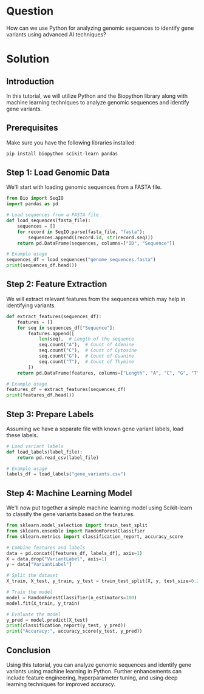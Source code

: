 # Question
How can we use Python for analyzing genomic sequences to identify gene variants using advanced AI techniques?

# Solution

## Introduction
In this tutorial, we will utilize Python and the Biopython library along with machine learning techniques to analyze genomic sequences and identify gene variants.

## Prerequisites
Make sure you have the following libraries installed:

```bash
pip install biopython scikit-learn pandas
```

## Step 1: Load Genomic Data
We'll start with loading genomic sequences from a FASTA file.

```python
from Bio import SeqIO
import pandas as pd

# Load sequences from a FASTA file
def load_sequences(fasta_file):
    sequences = []
    for record in SeqIO.parse(fasta_file, "fasta"):
        sequences.append((record.id, str(record.seq)))
    return pd.DataFrame(sequences, columns=["ID", "Sequence"])

# Example usage
sequences_df = load_sequences("genome_sequences.fasta")
print(sequences_df.head())
```

## Step 2: Feature Extraction
We will extract relevant features from the sequences which may help in identifying variants.

```python
def extract_features(sequences_df):
    features = []
    for seq in sequences_df["Sequence"]:
        features.append([
            len(seq),  # Length of the sequence
            seq.count("A"),  # Count of Adenine
            seq.count("C"),  # Count of Cytosine
            seq.count("G"),  # Count of Guanine
            seq.count("T"),  # Count of Thymine
        ])
    return pd.DataFrame(features, columns=["Length", "A", "C", "G", "T"])

# Example usage
features_df = extract_features(sequences_df)
print(features_df.head())
```

## Step 3: Prepare Labels
Assuming we have a separate file with known gene variant labels, load these labels.

```python
# Load variant labels
def load_labels(label_file):
    return pd.read_csv(label_file)

# Example usage
labels_df = load_labels("gene_variants.csv")
```

## Step 4: Machine Learning Model
We'll now put together a simple machine learning model using Scikit-learn to classify the gene variants based on the features.

```python
from sklearn.model_selection import train_test_split
from sklearn.ensemble import RandomForestClassifier
from sklearn.metrics import classification_report, accuracy_score

# Combine features and labels
data = pd.concat([features_df, labels_df], axis=1)
X = data.drop("VariantLabel", axis=1)
y = data["VariantLabel"]

# Split the dataset
X_train, X_test, y_train, y_test = train_test_split(X, y, test_size=0.2, random_state=42)

# Train the model
model = RandomForestClassifier(n_estimators=100)
model.fit(X_train, y_train)

# Evaluate the model
y_pred = model.predict(X_test)
print(classification_report(y_test, y_pred))
print("Accuracy:", accuracy_score(y_test, y_pred))
```

## Conclusion
Using this tutorial, you can analyze genomic sequences and identify gene variants using machine learning in Python. Further enhancements can include feature engineering, hyperparameter tuning, and using deep learning techniques for improved accuracy.